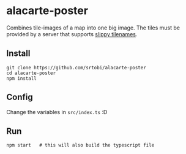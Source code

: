 # alacarte-poster

Combines tile-images of a map into one big image. The tiles must be provided by a server that supports [slippy tilenames](http://wiki.openstreetmap.org/wiki/Slippy_map_tilenames).

## Install

    git clone https://github.com/srtobi/alacarte-poster
    cd alacarte-poster
    npm install

## Config

Change the variables in `src/index.ts` :D

## Run

    npm start   # this will also build the typescript file
